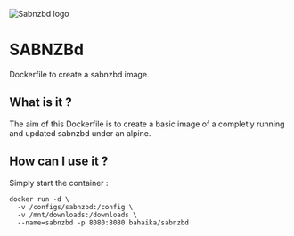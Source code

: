 ![Sabnzbd logo](http://sabnzbd.org/resources/landing/sabnzbd_logo.png)

# SABNZBd
Dockerfile to create a sabnzbd image.

## What is it ?
The aim of this Dockerfile is to create a basic image of a completly running and updated sabnzbd under an alpine.

## How can I use it ?
Simply start the container : 

```
docker run -d \
  -v /configs/sabnzbd:/config \
  -v /mnt/downloads:/downloads \
  --name=sabnzbd -p 8080:8080 bahaika/sabnzbd
````
